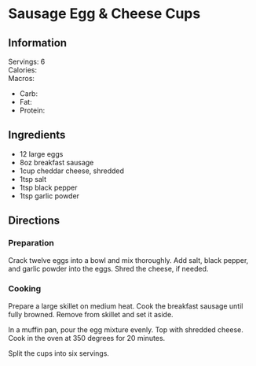# Sausage Egg & Cheese Cups

## Information
Servings: 6  
Calories:   
Macros:
* Carb: 
* Fat: 
* Protein: 

## Ingredients
* 12 large eggs
* 8oz breakfast sausage
* 1cup cheddar cheese, shredded
* 1tsp salt
* 1tsp black pepper
* 1tsp garlic powder

## Directions
### Preparation
Crack twelve eggs into a bowl and mix thoroughly. Add salt, black pepper, and garlic powder into the eggs. Shred the cheese, if needed.

### Cooking
Prepare a large skillet on medium heat. Cook the breakfast sausage until fully browned. Remove from skillet and set it aside.

In a muffin pan, pour the egg mixture evenly. Top with shredded cheese. Cook in the oven at 350 degrees for 20 minutes.

Split the cups into six servings.
